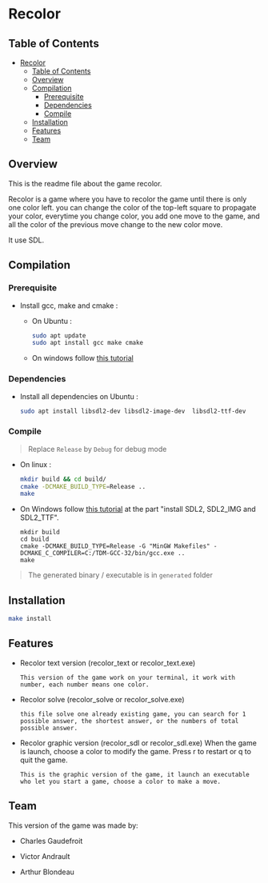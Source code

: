 # Recolor

## Table of Contents

- [Recolor](#recolor)
  - [Table of Contents](#table-of-contents)
  - [Overview](#overview)
  - [Compilation](#compilation)
    - [Prerequisite](#prerequisite)
    - [Dependencies](#dependencies)
    - [Compile](#compile)
  - [Installation](#installation)
  - [Features](#features)
  - [Team](#team)

## Overview

This is the readme file about the game recolor.

Recolor is a game where you have to recolor the game until there is only one color left. you can change the color of the top-left square to propagate your color, everytime you change color, you add one move to the game, and all the color of the previous move change to the new color move.

It use SDL.

## Compilation

### Prerequisite

- Install gcc, make and cmake :
  - On Ubuntu :

    ```bash
    sudo apt update
    sudo apt install gcc make cmake
    ```

  - On windows follow [this tutorial](https://docs.google.com/document/d/1J9hmYZqJWYl5cPZbsa-0SUxm3aK9p-revsMnifJJuv4/edit?usp=sharing)

### Dependencies

- Install all dependencies on Ubuntu :

    ```bash
    sudo apt install libsdl2-dev libsdl2-image-dev  libsdl2-ttf-dev
    ```

### Compile

> Replace `Release` by `Debug` for debug mode

- On linux :

    ```bash
    mkdir build && cd build/
    cmake -DCMAKE_BUILD_TYPE=Release ..
    make
    ```

- On Windows follow [this tutorial](https://docs.google.com/document/d/1J9hmYZqJWYl5cPZbsa-0SUxm3aK9p-revsMnifJJuv4/edit?usp=sharing) at the part "install SDL2, SDL2_IMG and SDL2_TTF".

    ```bsah
    mkdir build
    cd build
    cmake -DCMAKE_BUILD_TYPE=Release -G "MinGW Makefiles" -DCMAKE_C_COMPILER=C:/TDM-GCC-32/bin/gcc.exe ..
    make
    ```

> The generated binary / executable is in `generated` folder

## Installation

```bash
make install
```

## Features

- Recolor text version (recolor_text or recolor_text.exe)
  ```
  This version of the game work on your terminal, it work with number, each number means one color.
  ```

- Recolor solve (recolor_solve or recolor_solve.exe)
  ```
  this file solve one already existing game, you can search for 1 possible answer, the shortest answer, or the numbers of total possible answer.
  ```

- Recolor graphic version (recolor_sdl or recolor_sdl.exe)
  When the game is launch, choose a color to modify the game. Press r to restart or q to quit the game.
  ```
  This is the graphic version of the game, it launch an executable who let you start a game, choose a color to make a move.
  ```

## Team

This version of the game was made by:

- Charles Gaudefroit

- Victor Andrault

- Arthur Blondeau
